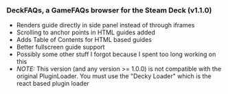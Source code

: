 ### DeckFAQs, a GameFAQs browser for the Steam Deck (v1.1.0)

- Renders guide directly in side panel instead of through iframes
- Scrolling to anchor points in HTML guides added
- Adds Table of Contents for HTML based guides
- Better fullscreen guide support
- Possibly some other stuff I forgot because I spent too long working on this
- *NOTE:* This version (and any version >= 1.0.0) is not compatible with the original PluginLoader. You must use the "Decky Loader" which is the react based plugin loader
